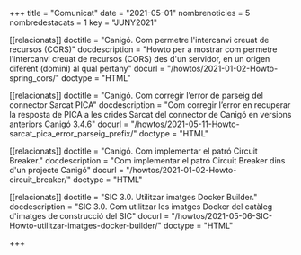 +++
title             = "Comunicat"
date	 	  	  = "2021-05-01"
nombrenoticies    = 5
nombredestacats   = 1
key 		  	  = "JUNY2021"

[[relacionats]]
doctitle          = "Canigó. Com permetre l'intercanvi creuat de recursos (CORS)"
docdescription    = "Howto per a mostrar com permetre l'intercanvi creuat de recursos (CORS) des d'un servidor, en un origen diferent (domini) al qual pertany"
docurl            = "/howtos/2021-01-02-Howto-spring_cors/"
doctype           = "HTML"

[[relacionats]]
doctitle          = "Canigó. Com corregir l’error de parseig del connector Sarcat PICA"
docdescription    = "Com corregir l’error en recuperar la resposta de PICA a les crides Sarcat del connector de Canigó en versions anteriors Canigó 3.4.6"
docurl            = "/howtos/2021-05-11-Howto-sarcat_pica_error_parseig_prefix/"
doctype           = "HTML"

[[relacionats]]
doctitle          = "Canigó. Com implementar el patró Circuit Breaker."
docdescription    = "Com implementar el patró Circuit Breaker dins d'un projecte Canigó"
docurl            = "/howtos/2021-01-02-Howto-circuit_breaker/"
doctype           = "HTML"

[[relacionats]]
doctitle          = "SIC 3.0. Utilitzar imatges Docker Builder."
docdescription    = "SIC 3.0. Com utilitzar les imatges Docker del catàleg d'imatges de construcció del SIC"
docurl            = "/howtos/2021-05-06-SIC-Howto-utilitzar-imatges-docker-builder/"
doctype           = "HTML"

+++
